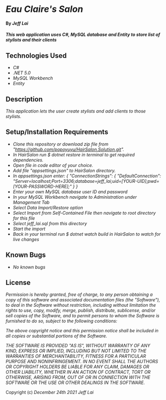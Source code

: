 # _Eau Claire's Salon_

#### By _**Jeff Lai**_

#### _This web application uses C#, MySQL database and Entity to store list of stylists and their clients_

## Technologies Used

* _C#_
* _.NET 5.0_
* _MySQL Workbench_
* _Entity_

## Description

_This application lets the user create stylists and add clients to those stylists._

## Setup/Installation Requirements

* _Clone this repository or download zip file from "https://github.com/popoyuyu/HairSalon.Solution.git"._
* _In HairSalon run $ dotnet restore in terminal to get required dependencies._
* _Open file in code editor of your choice._
* _Add file "appsettings.json" to HairSalon directory._
* _In appsettings.json enter: 
{
  "ConnectionStrings": {
    "DefaultConnection": "Server=localhost;Port=3306;database=jeff_lai;uid=[YOUR-UID];pwd=[YOUR-PASSWORD-HERE];"
  }
}_
* _Enter your own MySQL database user ID and password_
* _In your MySQL Workbench navigate to Administration under Management Tab_
* _Select Data Import/Restore option_
* _Select Import from Self-Contained File then navigate to root directory for this file_
* _Select jeff_lai.sql from this directory_
* _Start the import_
* _Back in your terminal run $ dotnet watch build in HairSalon to watch for live changes_


## Known Bugs

* _No known bugs_

## License

_Permission is hereby granted, free of charge, to any person obtaining a copy
of this software and associated documentation files (the "Software"), to deal
in the Software without restriction, including without limitation the rights
to use, copy, modify, merge, publish, distribute, sublicense, and/or sell
copies of the Software, and to permit persons to whom the Software is
furnished to do so, subject to the following conditions:_

_The above copyright notice and this permission notice shall be included in all
copies or substantial portions of the Software._

_THE SOFTWARE IS PROVIDED "AS IS", WITHOUT WARRANTY OF ANY KIND, EXPRESS OR
IMPLIED, INCLUDING BUT NOT LIMITED TO THE WARRANTIES OF MERCHANTABILITY,
FITNESS FOR A PARTICULAR PURPOSE AND NONINFRINGEMENT. IN NO EVENT SHALL THE
AUTHORS OR COPYRIGHT HOLDERS BE LIABLE FOR ANY CLAIM, DAMAGES OR OTHER
LIABILITY, WHETHER IN AN ACTION OF CONTRACT, TORT OR OTHERWISE, ARISING FROM,
OUT OF OR IN CONNECTION WITH THE SOFTWARE OR THE USE OR OTHER DEALINGS IN THE
SOFTWARE._


Copyright (c) _December 24th 2021_ _Jeff Lai_